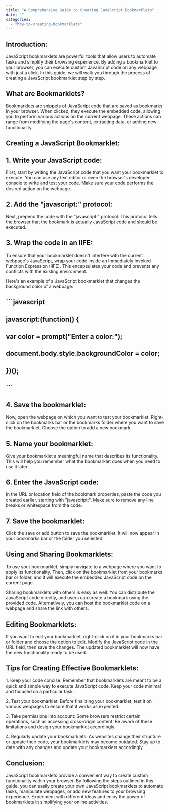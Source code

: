 ```yaml
---
title: "A Comprehensive Guide to Creating JavaScript Bookmarklets"
date: ""
categories: 
  - "how-to-creating-bookmarklets"
---
```


## Introduction:

JavaScript bookmarklets are powerful tools that allow users to automate tasks and simplify their browsing experience. By adding a bookmarklet to your browser, you can execute custom JavaScript code on any webpage with just a click. In this guide, we will walk you through the process of creating a JavaScript bookmarklet step by step.

## What are Bookmarklets?

Bookmarklets are snippets of JavaScript code that are saved as bookmarks in your browser. When clicked, they execute the embedded code, allowing you to perform various actions on the current webpage. These actions can range from modifying the page's content, extracting data, or adding new functionality.

## Creating a JavaScript Bookmarklet:

## 1\. Write your JavaScript code:

First, start by writing the JavaScript code that you want your bookmarklet to execute. You can use any text editor or even the browser's developer console to write and test your code. Make sure your code performs the desired action on the webpage.

## 2\. Add the "javascript:" protocol:

Next, prepend the code with the "javascript:" protocol. This protocol tells the browser that the bookmark is actually JavaScript code and should be executed.

## 3\. Wrap the code in an IIFE:

To ensure that your bookmarklet doesn't interfere with the current webpage's JavaScript, wrap your code inside an Immediately Invoked Function Expression (IIFE). This encapsulates your code and prevents any conflicts with the existing environment.

Here's an example of a JavaScript bookmarklet that changes the background color of a webpage:

## \`\`\`javascript

## javascript:(function() {

## var color = prompt("Enter a color:");

## document.body.style.backgroundColor = color;

## })();

## \`\`\`

## 4\. Save the bookmarklet:

Now, open the webpage on which you want to test your bookmarklet. Right-click on the bookmarks bar or the bookmarks folder where you want to save the bookmarklet. Choose the option to add a new bookmark.

## 5\. Name your bookmarklet:

Give your bookmarklet a meaningful name that describes its functionality. This will help you remember what the bookmarklet does when you need to use it later.

## 6\. Enter the JavaScript code:

In the URL or location field of the bookmark properties, paste the code you created earlier, starting with "javascript:". Make sure to remove any line breaks or whitespace from the code.

## 7\. Save the bookmarklet:

Click the save or add button to save the bookmarklet. It will now appear in your bookmarks bar or the folder you selected.

## Using and Sharing Bookmarklets:

To use your bookmarklet, simply navigate to a webpage where you want to apply its functionality. Then, click on the bookmarklet from your bookmarks bar or folder, and it will execute the embedded JavaScript code on the current page.

Sharing bookmarklets with others is easy as well. You can distribute the JavaScript code directly, and users can create a bookmark using the provided code. Alternatively, you can host the bookmarklet code on a webpage and share the link with others.

## Editing Bookmarklets:

If you want to edit your bookmarklet, right-click on it in your bookmarks bar or folder and choose the option to edit. Modify the JavaScript code in the URL field, then save the changes. The updated bookmarklet will now have the new functionality ready to be used.

## Tips for Creating Effective Bookmarklets:

1\. Keep your code concise: Remember that bookmarklets are meant to be a quick and simple way to execute JavaScript code. Keep your code minimal and focused on a particular task.

2\. Test your bookmarklet: Before finalizing your bookmarklet, test it on various webpages to ensure that it works as expected.

3\. Take permissions into account: Some browsers restrict certain operations, such as accessing cross-origin content. Be aware of these limitations and design your bookmarklet accordingly.

4\. Regularly update your bookmarklets: As websites change their structure or update their code, your bookmarklets may become outdated. Stay up to date with any changes and update your bookmarklets accordingly.

## Conclusion:

JavaScript bookmarklets provide a convenient way to create custom functionality within your browser. By following the steps outlined in this guide, you can easily create your own JavaScript bookmarklets to automate tasks, manipulate webpages, or add new features to your browsing experience. Experiment with different ideas and enjoy the power of bookmarklets in simplifying your online activities.
